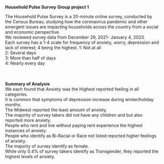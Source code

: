 **Household Pulse Survey**
**Group project 1**

The Household Pulse Survey is a 20-minute online survey, conducted by the Census Bureau, studying how the coronavirus pandemic and other emergent issues are impacting households across the country from a social and economic perspective.<br />
We reviewed survey data from December 29, 2021- January 4, 2023.
<br />
Each survey has a 1-4 scale for frequency of anxiety, worry, depression and lack of interest; 4 being the highest. 
  1: Not at all<br />
  2: Several days<br />
  3: More than half of days<br />
  4: Nearly every day<br />
<br /><br /><br />
**Summary of Analysis**
<br />
We each found that Anxiety was the Highest reported feeling in all categories. <br />
It is common that symptoms of depression increase during winter/holiday months.<br />
The Midwest reported the least amount of anxiety.<br />
The majority of survey takers did not have any children and but also reported more anxiety. <br />
People who rent and live without paying rent experience the highest instances of anxiety.<br />
People who identify as Bi-Racial or Race not listed reported higher feelings of anxiety.<br />
The majority of survey identify as female.<br />
While only 0.4% of survey takers identify as Transgender, they reported the highest levels of anxiety. <br />



